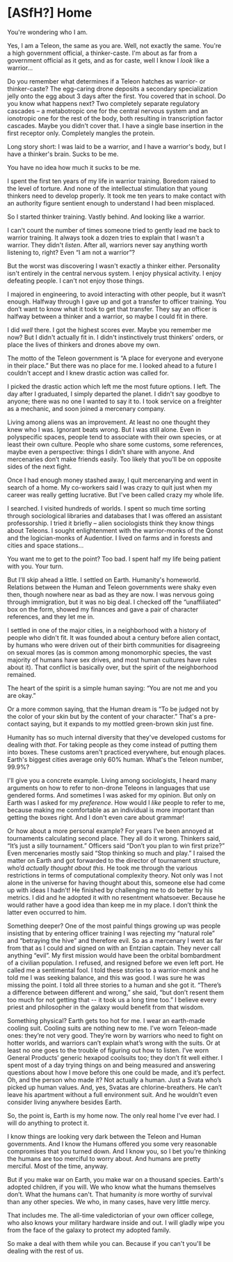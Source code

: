 #  [ASfH?] Home

You're wondering who I am.

Yes, I am a Teleon, the same as you are. Well, not exactly the same. You're a high government official, a thinker-caste. I'm about as far from a government official as it gets, and as for caste, well I know I *look* like a warrior...

Do you remember what determines if a Teleon hatches as warrior- or thinker-caste? The egg-caring drone deposits a secondary specialization jelly onto the egg about 3 days after the first. You covered that in school. Do you know what happens next? Two completely separate regulatory cascades – a metabotropic one for the central nervous system and an ionotropic one for the rest of the body, both resulting in transcription factor cascades. Maybe you didn't cover that. I have a single base insertion in the first receptor only. Completely mangles the protein.

Long story short: I was laid to be a warrior, and I have a warrior's body, but I have a thinker's brain. Sucks to be me.

You have no idea how much it sucks to be me.

I spent the first ten years of my life in warrior training. Boredom raised to the level of torture. And none of the intellectual stimulation that young thinkers need to develop properly. It took me ten years to make contact with an authority figure sentient enough to understand I had been misplaced.

So I started thinker training. Vastly behind. And looking like a warrior.

I can't count the number of times someone tried to gently lead me back to warrior training. It always took a dozen tries to explain that I wasn't a warrior. They didn't *listen*. After all, warriors never say anything worth listening to, right? Even “I am not a warrior”?

But the worst was discovering I wasn't exactly a thinker either. Personality isn't entirely in the central nervous system. I enjoy physical activity. I enjoy defeating people. I can't not enjoy those things.

I majored in engineering, to avoid interacting with other people, but it wasn’t enough. Halfway through I gave up and got a transfer to officer training. You don’t want to know what it took to get that transfer.  They say an officer is halfway between a thinker and a warrior, so maybe I could fit in there.

I did *well* there.  I got the highest scores ever.   Maybe you remember me now?  But I didn't actually fit in. I didn't instinctively trust thinkers' orders, or place the lives of thinkers and drones above my own.

The motto of the Teleon government is “A place for everyone and everyone in their place.” But there was no place for me. I looked ahead to a future I couldn't accept and I knew drastic action was called for.

I picked the drastic action which left me the most future options. I left. The day after I graduated, I simply departed the planet. I didn't say goodbye to anyone; there was no one I wanted to say it to. I took service on a freighter as a mechanic, and soon joined a mercenary company.

Living among aliens was an improvement. At least no one thought they knew who I was. Ignorant beats wrong. But I was still alone. Even in polyspecific spaces, people tend to associate with their own species, or at least their own culture. People who share some customs, some references, maybe even a perspective: things I didn’t share with anyone. And mercenaries don’t make friends easily. Too likely that you'll be on opposite sides of the next fight.

Once I had enough money stashed away, I quit mercenarying and went in search of a home. My co-workers said I was crazy to quit just when my career was really getting lucrative. But I've been called crazy my whole life.

I searched. I visited hundreds of worlds. I spent so much time sorting through sociological libraries and databases that I was offered an assistant professorship. I tried it briefly – alien sociologists think they know things about Teleons. I sought enlightenment with the warrior-monks of the Qonst and the logician-monks of Audentior. I lived on farms and in forests and cities and space stations...

You want me to get to the point? Too bad. I spent half my life being patient with you. Your turn.

But I'll skip ahead a little. I settled on Earth. Humanity's homeworld. Relations between the Human and Teleon governments were shaky even then, though nowhere near as bad as they are now. I was nervous going through immigration, but it was no big deal. I checked off the “unaffiliated” box on the form, showed my finances and gave a pair of character references, and they let me in.

I settled in one of the major cities, in a neighborhood with a history of people who didn't fit. It was founded about a century before alien contact, by humans who were driven out of their birth communities for disagreeing on sexual mores (as is common among monomorphic species, the vast majority of humans have sex drives, and most human cultures have rules about it). That conflict is basically over, but the spirit of the neighborhood remained.

The heart of the spirit is a simple human saying: “You are not me and you are okay.”

Or a more common saying, that the Human dream is “To be judged not by the color of your skin but by the content of your character.” That's a pre-contact saying, but it expands to my mottled green-brown skin just fine.

Humanity has so much internal diversity that they've developed customs for dealing with *that*. For taking people as they come instead of putting them into boxes. These customs aren't practiced everywhere, but enough places. Earth's biggest cities average only 60% human. What's the Teleon number, 99.9%?

I'll give you a concrete example. Living among sociologists, I heard many arguments on how to refer to non-drone Teleons in languages that use gendered forms. And sometimes I was asked for my opinion. But only on Earth was I asked for my *preference*. How would I *like* people to refer to me, because making me comfortable as an individual is more important than getting the boxes right. And I don't even care about grammar!

Or how about a more personal example?  For years I’ve been annoyed at tournaments calculating second place.  They all do it wrong.  Thinkers said, “It’s just a silly tournament.”  Officers said “Don’t you plan to win first prize?”  Even mercenaries mostly said “Stop thinking so much and play.”  I raised the matter on Earth and got forwarded to the director of tournament structure, who’d *actually thought about this*.  He took me through the various restrictions in terms of computational complexity theory.  Not only was I not alone in the universe for having thought about this, someone else had come up with ideas I hadn’t!  He finished by challenging me to do better by his metrics.  I did and he adopted it with no resentment whatsoever.  Because he would rather have a good idea than keep me in my place.  I don’t think the latter even occurred to him.

Something deeper?  One of the most painful things growing up was people insisting that by entering officer training I was rejecting my “natural role” and “betraying the hive” and therefore evil.  So as a mercenary I went as far from that as I could and signed on with an Entzian captain.  They never call anything “evil”.  My first mission would have been the orbital bombardment of a civilian population.  I refused, and resigned before we even left port.  He called me a sentimental fool.  I told these stories to a warrior-monk and he told me I was seeking balance, and this was good.  I was sure he was missing the point.  I told all three stories to a human and she got it.  “There’s a difference between different and wrong,” she said, “but don’t resent them too much for not getting that -- it took us a long time too.”  I believe every priest and philosopher in the galaxy would benefit from that wisdom.

Something physical?  Earth gets too hot for me.  I wear an earth-made cooling suit.  Cooling suits are nothing new to me.  I’ve worn Teleon-made ones: they’re not very good.  They’re worn by warriors who need to fight on hotter worlds, and warriors can’t explain what’s wrong with the suits.  Or at least no one goes to the trouble of figuring out how to listen.  I’ve worn General Products’ generic hexapod coolsuits too; they don’t fit well either.  I spent most of a day trying things on and being measured and answering questions about how I move before this one could be made, and it’s perfect.  Oh, and the person who made it?  Not actually a human.  Just a Svata who’s picked up human values.  And, yes, Svatas are chlorine-breathers.  He can’t leave his apartment without a full environment suit.  And he wouldn’t even consider living anywhere besides Earth.

So, the point is, Earth is my home now. The only real home I've ever had. I will do anything to protect it.

I know things are looking very dark between the Teleon and Human governments. And I know the Humans offered you some very reasonable compromises that you turned down. And I know you, so I bet you're thinking the humans are too merciful to worry about. And humans are pretty merciful.  Most of the time, anyway.

But if you make war on Earth, you make war on a thousand species. Earth's adopted children, if you will. We who know what the humans themselves don’t.  What the humans can't.  That humanity *is* more worthy of survival than any other species. We who, in many cases, have very little mercy.

That includes me. The all-time valedictorian of your own officer college, who also knows your military hardware inside and out. I will gladly wipe you from the face of the galaxy to protect my adopted family.

So make a deal with them while you can. Because if you can't you'll be dealing with the rest of us.